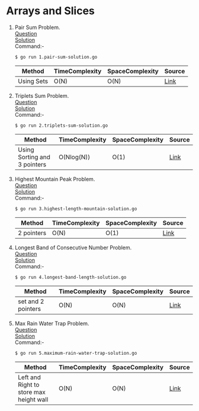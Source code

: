 # Arrays and Slices
1. Pair Sum Problem. 
   <br /> [Question](/1.%20Arrays%20and%20Slices/docs/1.pair-sum-question.jpg)
   <br /> [Solution](/1.%20Arrays%20and%20Slices/1.pair-sum-solution.go)
   <br /> Command:-
   ```shell
   $ go run 1.pair-sum-solution.go
   ```

   | Method | TimeComplexity | SpaceComplexity | Source |
   |---|---|---|---|
   | Using Sets | O(N) | O(N) | [Link](/1.%20Arrays%20and%20Slices/1.pair-sum-solution.go) |
   
2. Triplets Sum Problem.
   <br /> [Question](/1.%20Arrays%20and%20Slices/docs/2.triplets-sum-question.jpg)
   <br /> [Solution](/1.%20Arrays%20and%20Slices/2.triplets-sum-solution.go)
   <br /> Command:-
   ```shell
   $ go run 2.triplets-sum-solution.go
   ```

   | Method | TimeComplexity | SpaceComplexity | Source |
   |---|---|---|---|
   | Using Sorting and 3 pointers | O(Nlog(N)) | O(1) | [Link](/1.%20Arrays%20and%20Slices/2.triplets-sum-solution.go) |   

3. Highest Mountain Peak Problem.
   <br /> [Question](/1.%20Arrays%20and%20Slices/docs/3.highest-length-mountain-question.jpg)
   <br /> [Solution](/1.%20Arrays%20and%20Slices/3.highest-length-mountain-solution.go)
   <br /> Command:-
    ```shell
    $ go run 3.highest-length-mountain-solution.go
    ```
 
    | Method | TimeComplexity | SpaceComplexity | Source |
    |---|---|---|---|
    | 2 pointers | O(N) | O(1) | [Link](/1.%20Arrays%20and%20Slices/3.highest-length-mountain-solution.go) |
    
4. Longest Band of Consecutive Number Problem.
   <br /> [Question](/1.%20Arrays%20and%20Slices/docs/4.longest-band-length-question.jpg)
   <br /> [Solution](/1.%20Arrays%20and%20Slices/4.longest-band-length-solution.go)
    <br /> Command:-
     ```shell
     $ go run 4.longest-band-length-solution.go
     ```
  
     | Method | TimeComplexity | SpaceComplexity | Source |
     |---|---|---|---|
     | set and 2 pointers | O(N) | O(N) | [Link](/1.%20Arrays%20and%20Slices/4.longest-band-length-solution.go) |  

5. Max Rain Water Trap Problem.
   <br /> [Question](/1.%20Arrays%20and%20Slices/docs/5.maximum-rain-water-trap-question.jpg)
   <br /> [Solution](/1.%20Arrays%20and%20Slices/5.maximum-rain-water-trap-solution.go)
    <br /> Command:-
     ```shell
     $ go run 5.maximum-rain-water-trap-solution.go
     ```
  
     | Method | TimeComplexity | SpaceComplexity | Source |
     |---|---|---|---|
     | Left and Right to store max height wall | O(N) | O(N) | [Link](/1.%20Arrays%20and%20Slices/5.maximum-rain-water-trap-solution.go) |              